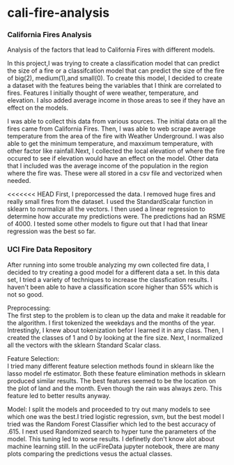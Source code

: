 # cali-fire-analysis
### California Fires Analysis
Analysis of the factors that lead to California Fires with different models. 

In this project,I was trying to create a classification model that can predict the size of a fire or a classifcation model that can predict the size of the fire of big(2), medium(1),and small(0). To create this model, I decided to create a dataset with the features being the variables that I think are correlated to fires. Features I initially thought of were weather, temperature, and elevation. I also added average income in those areas to see if they have an effect on the models.

I was able to collect this data from various sources. The initial data on all the fires came from California Fires. Then, I was able to web scrape average temperature from the area of the fire with Weather Underground. I was also able to get the minimum temperature, and maxximum temperature, with other factor like rainfall.Next, I collected the local elevation of where the fire occured to see if elevation would have an effect on the model. Other data that I included was the average income of the population in the region where the fire was. These were all stored in a csv file and vectorized when needed.

<<<<<<< HEAD
First, I preporcessed the data. I removed huge fires and really small fires from the dataset. I used the StandardScalar function in sklearn to normalize all the vectors. I then used a linear regression to determine how accurate my predictions were. The predictions had an RSME of 4000. I tested some other models to figure out that I had that linear regression was the best so far.


	

### UCI Fire Data Repository
After running into some trouble analyzing my own collected fire data, I decided to try creating a good model for a different data a set. In this data set, I tried a variety of techniques to increase the classfication results. I haven't been able to have a classification score higher than 55% which is not so good.

Preprocessing:   
The first step to the problem is to clean up the data and make it readable for the algorithm. I first tokenized the weekdays and the months of the year. Intrestingly, I knew about tokenization befor I learned it in any class. Then, I created the classes of 1 and 0 by looking at the fire size. Next, I normalized all the vectors with the sklearn Standard Scalar class.   

Feature Selection:   
I tried many different feature selection methods found in sklearn like the lasso model rfe estimator. Both these feature elimination methods in sklearn produced similar results. The best features seemed to be the location on the plot of land and the month. Even though the rain was always zero. This feature led to better results anyway.

Model:
I split the models and proceeded to try out many models to see which one was the best.I tried logistic regression, svm, but the best model I tried was the Random Forest Classifier which led to the best accuracy of .615. I next used Randomized search to hyper tune the parameters of the model. This tuning led to worse results. I definetly don't know alot about machine learning still. In the uciFireData jupyter notebook, there are many plots comparing the predictions vesus the actual classes.


